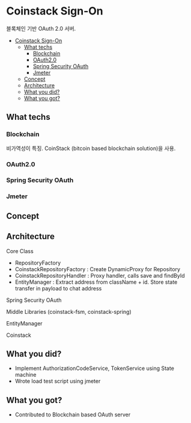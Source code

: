 # Coinstack Sign-On

블록체인 기반 OAuth 2.0 서버.

- [Coinstack Sign-On](#coinstack-sign-on)
  - [What techs](#what-techs)
    - [Blockchain](#blockchain)
    - [OAuth2.0](#oauth20)
    - [Spring Security OAuth](#spring-security-oauth)
    - [Jmeter](#jmeter)
  - [Concept](#concept)
  - [Architecture](#architecture)
  - [What you did?](#what-you-did)
  - [What you got?](#what-you-got)

## What techs

### Blockchain

비가역성이 특징. CoinStack (bitcoin based blockchain solution)을 사용.

### OAuth2.0

### Spring Security OAuth

### Jmeter

## Concept

## Architecture

Core Class

- RepositoryFactory
- CoinstackRepositoryFactory : Create DynamicProxy for Repository
- CoinstackRepositoryHandler : Proxy handler, calls save and findById
- EntityManager : Extract address from className + id. Store state transfer in payload to chat address

Spring Security OAuth

Middle Libraries (coinstack-fsm, coinstack-spring)

EntityManager

Coinstack

## What you did?

- Implement AuthorizationCodeService, TokenService using State machine
- Wrote load test script using jmeter

## What you got?

- Contributed to Blockchain based OAuth server

